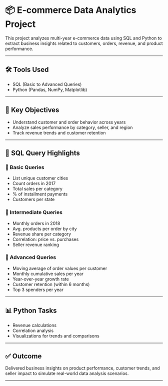 # 📦 E-commerce Data Analytics Project

This project analyzes multi-year e-commerce data using SQL and Python to extract business insights related to customers, orders, revenue, and product performance.

---

## 🛠️ Tools Used
- SQL (Basic to Advanced Queries)
- Python (Pandas, NumPy, Matplotlib)

---

## 📌 Key Objectives
- Understand customer and order behavior across years
- Analyze sales performance by category, seller, and region
- Track revenue trends and customer retention

---

## 🧠 SQL Query Highlights

### 🔹 Basic Queries
- List unique customer cities
- Count orders in 2017
- Total sales per category
- % of installment payments
- Customers per state

### 🔸 Intermediate Queries
- Monthly orders in 2018
- Avg. products per order by city
- Revenue share per category
- Correlation: price vs. purchases
- Seller revenue ranking

### 🔺 Advanced Queries
- Moving average of order values per customer
- Monthly cumulative sales per year
- Year-over-year growth rate
- Customer retention (within 6 months)
- Top 3 spenders per year

---

## 📊 Python Tasks
- Revenue calculations
- Correlation analysis
- Visualizations for trends and comparisons

---

## ✅ Outcome
Delivered business insights on product performance, customer trends, and seller impact to simulate real-world data analysis scenarios.

---


